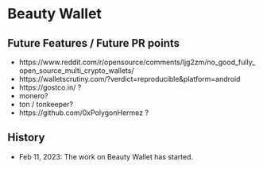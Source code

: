 # Beauty Wallet

## Future Features / Future PR points

<p><ul>
<li>https://www.reddit.com/r/opensource/comments/ljg2zm/no_good_fully_open_source_multi_crypto_wallets/
<li>https://walletscrutiny.com/?verdict=reproducible&platform=android
<li>https://gostco.in/ ?
<li>monero?
<li>ton / tonkeeper?
<li>https://github.com/0xPolygonHermez ?
</ul>


## History

 * Feb 11, 2023: The work on Beauty Wallet has started.
